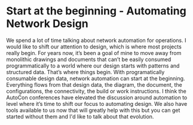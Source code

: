# Start at the beginning - Automating Network Design

 We spend a lot of time talking about network automation for operations. I would like to shift our attention to design, which is where most projects really begin. For years now, it’s been a goal of mine to move away from monolithic drawings and documents that can’t be easily consumed programmatically to a world where our design starts with patterns and structured data. That’s where things begin. With programatically consumable design data, network automation can start at the beginning. Everything flows from that design data, the diagram, the document, the configurations, the connectivity, the build or work instructions. I think the AutoCon conferences have elevated the discussion around automation to level where it’s time to shift our focus to automating design. We also have tools available to us now that will greatly help with this but you can get started without them and I'd like to talk about that evolution.
